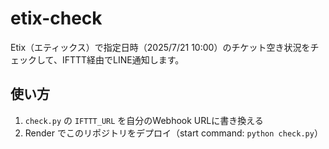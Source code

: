 # etix-check

Etix（エティックス）で指定日時（2025/7/21 10:00）のチケット空き状況をチェックして、IFTTT経由でLINE通知します。

## 使い方

1. `check.py` の `IFTTT_URL` を自分のWebhook URLに書き換える
2. Render でこのリポジトリをデプロイ（start command: `python check.py`）
